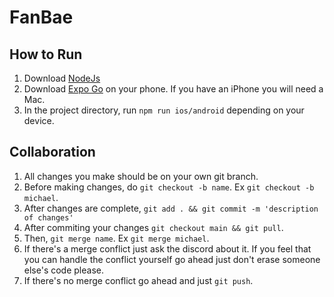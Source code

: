 # FanBae

## How to Run
1. Download [NodeJs](https://nodejs.org/en)
2. Download [Expo Go](https://expo.dev/client) on your phone. If you have an iPhone you will need a Mac. 
3. In the project directory, run `npm run ios/android` depending on your device.

## Collaboration
1. All changes you make should be on your own git branch.
2. Before making changes, do `git checkout -b name`. Ex `git checkout -b michael`.
3. After changes are complete, `git add . && git commit -m 'description of changes'`
4. After commiting your changes `git checkout main && git pull`.
5. Then, `git merge name`. Ex `git merge michael`.
6. If there's a merge conflict just ask the discord about it. If you feel that you can handle the conflict yourself go ahead just don't erase someone else's code please.
7. If there's no merge conflict go ahead and just `git push`.